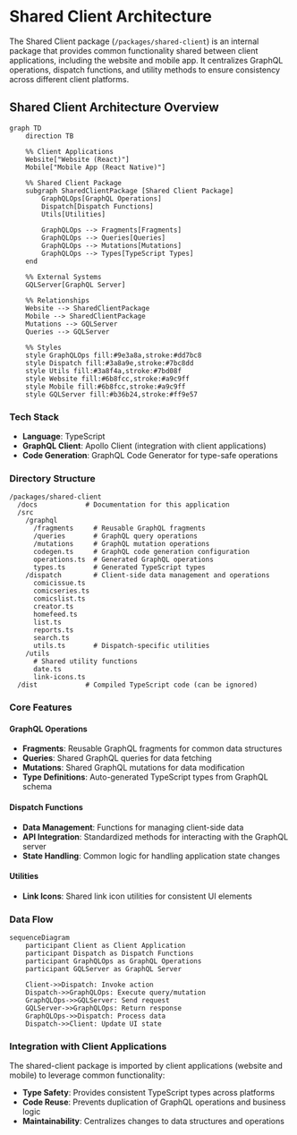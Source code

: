 # Shared Client Architecture
The Shared Client package (`/packages/shared-client`) is an internal package that provides common functionality shared between client applications, including the website and mobile app. It centralizes GraphQL operations, dispatch functions, and utility methods to ensure consistency across different client platforms.

## Shared Client Architecture Overview

```mermaid
graph TD
    direction TB
    
    %% Client Applications
    Website["Website (React)"]
    Mobile["Mobile App (React Native)"]
    
    %% Shared Client Package
    subgraph SharedClientPackage [Shared Client Package]
        GraphQLOps[GraphQL Operations]
        Dispatch[Dispatch Functions]
        Utils[Utilities]
        
        GraphQLOps --> Fragments[Fragments]
        GraphQLOps --> Queries[Queries]
        GraphQLOps --> Mutations[Mutations]
        GraphQLOps --> Types[TypeScript Types]
    end
    
    %% External Systems
    GQLServer[GraphQL Server]
    
    %% Relationships
    Website --> SharedClientPackage
    Mobile --> SharedClientPackage
    Mutations --> GQLServer
    Queries --> GQLServer
    
    %% Styles
    style GraphQLOps fill:#9e3a8a,stroke:#dd7bc8
    style Dispatch fill:#3a8a9e,stroke:#7bc8dd
    style Utils fill:#3a8f4a,stroke:#7bd08f
    style Website fill:#6b8fcc,stroke:#a9c9ff
    style Mobile fill:#6b8fcc,stroke:#a9c9ff
    style GQLServer fill:#b36b24,stroke:#ff9e57
```

### Tech Stack
- **Language**: TypeScript
- **GraphQL Client**: Apollo Client (integration with client applications)
- **Code Generation**: GraphQL Code Generator for type-safe operations

### Directory Structure
```
/packages/shared-client
  /docs            # Documentation for this application
  /src
    /graphql
      /fragments     # Reusable GraphQL fragments
      /queries       # GraphQL query operations
      /mutations     # GraphQL mutation operations
      codegen.ts     # GraphQL code generation configuration
      operations.ts  # Generated GraphQL operations
      types.ts       # Generated TypeScript types
    /dispatch        # Client-side data management and operations
      comicissue.ts
      comicseries.ts
      comicslist.ts
      creator.ts
      homefeed.ts
      list.ts
      reports.ts
      search.ts
      utils.ts       # Dispatch-specific utilities
    /utils
      # Shared utility functions
      date.ts
      link-icons.ts
  /dist            # Compiled TypeScript code (can be ignored)
```

### Core Features

#### GraphQL Operations
- **Fragments**: Reusable GraphQL fragments for common data structures
- **Queries**: Shared GraphQL queries for data fetching
- **Mutations**: Shared GraphQL mutations for data modification
- **Type Definitions**: Auto-generated TypeScript types from GraphQL schema

#### Dispatch Functions
- **Data Management**: Functions for managing client-side data
- **API Integration**: Standardized methods for interacting with the GraphQL server
- **State Handling**: Common logic for handling application state changes

#### Utilities
 - **Link Icons**: Shared link icon utilities for consistent UI elements

### Data Flow

```mermaid
sequenceDiagram
    participant Client as Client Application
    participant Dispatch as Dispatch Functions
    participant GraphQLOps as GraphQL Operations
    participant GQLServer as GraphQL Server

    Client->>Dispatch: Invoke action
    Dispatch->>GraphQLOps: Execute query/mutation
    GraphQLOps->>GQLServer: Send request
    GQLServer->>GraphQLOps: Return response
    GraphQLOps->>Dispatch: Process data
    Dispatch->>Client: Update UI state
```

### Integration with Client Applications

The shared-client package is imported by client applications (website and mobile) to leverage common functionality:

- **Type Safety**: Provides consistent TypeScript types across platforms
- **Code Reuse**: Prevents duplication of GraphQL operations and business logic
- **Maintainability**: Centralizes changes to data structures and operations 